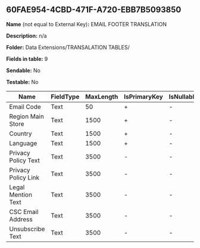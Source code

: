 ## 60FAE954-4CBD-471F-A720-EBB7B5093850

**Name** (not equal to External Key)**:** EMAIL FOOTER TRANSLATION

**Description:** n/a

**Folder:** Data Extensions/TRANSALATION TABLES/

**Fields in table:** 9

**Sendable:** No

**Testable:** No

| Name | FieldType | MaxLength | IsPrimaryKey | IsNullable | DefaultValue |
| --- | --- | --- | --- | --- | --- |
| Email Code | Text | 50 | + | - |  |
| Region Main Store | Text | 1500 | + | - |  |
| Country | Text | 1500 | + | - |  |
| Language | Text | 1500 | + | - |  |
| Privacy Policy Text | Text | 3500 | - | - |  |
| Privacy Policy Link | Text | 3500 | - | - |  |
| Legal Mention Text | Text | 3500 | - | - |  |
| CSC Email Address | Text | 3500 | - | - |  |
| Unsubscribe Text | Text | 3500 | - | - |  |
